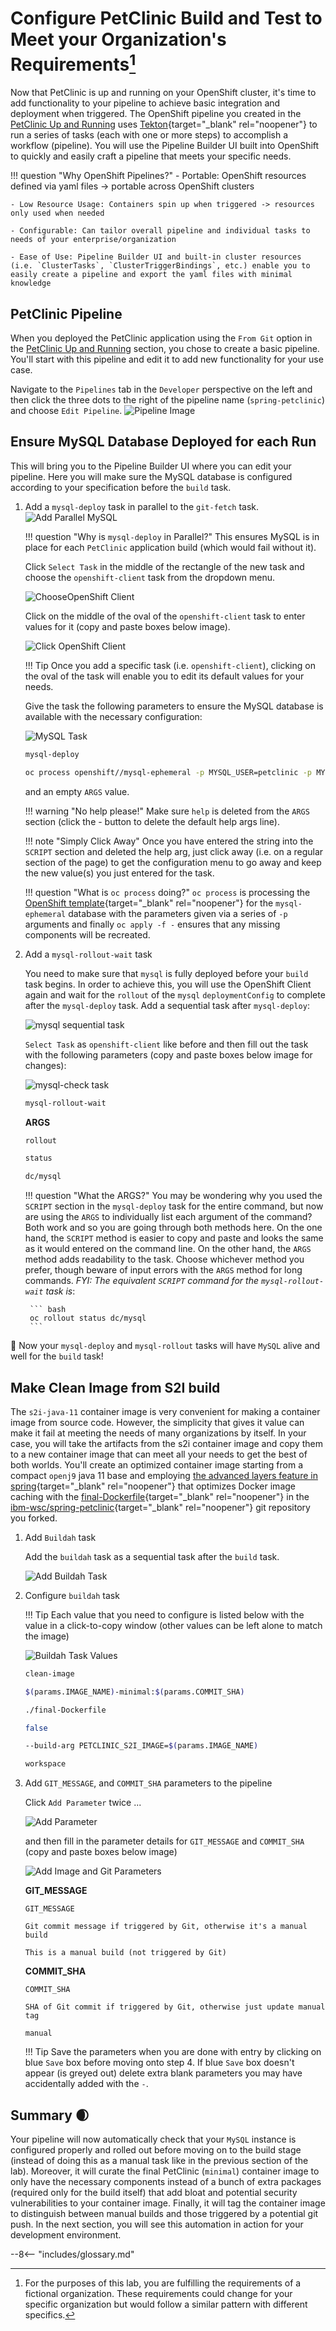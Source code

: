 # Configure PetClinic Build and Test to Meet your Organization's Requirements[^1]

Now that PetClinic is up and running on your OpenShift cluster, it's time to add functionality to your pipeline to achieve basic integration and deployment when triggered. The OpenShift pipeline you created in the [PetClinic Up and Running](../build-and-deploy/upandrunning.md) uses [Tekton](https://tekton.dev){target="_blank" rel="noopener"} to run a series of tasks (each with one or more steps) to accomplish a workflow (pipeline). You will use the Pipeline Builder UI built into OpenShift to quickly and easily craft a pipeline that meets your specific needs.

!!! question "Why OpenShift Pipelines?"
    - Portable: OpenShift resources defined via yaml files -> portable across OpenShift clusters

    - Low Resource Usage: Containers spin up when triggered -> resources only used when needed

    - Configurable: Can tailor overall pipeline and individual tasks to needs of your enterprise/organization 
    
    - Ease of Use: Pipeline Builder UI and built-in cluster resources (i.e. `ClusterTasks`, `ClusterTriggerBindings`, etc.) enable you to easily create a pipeline and export the yaml files with minimal knowledge

## PetClinic Pipeline

When you deployed the PetClinic application using the `From Git` option in the [PetClinic Up and Running](../build-and-deploy/upandrunning.md) section, you chose to create a basic pipeline. You'll start with this pipeline and edit it to add new functionality for your use case. 

Navigate to the `Pipelines` tab in the `Developer` perspective on the left and then click the three dots to the right of the pipeline name (`spring-petclinic`) and choose `Edit Pipeline`. ![Pipeline Image](../../images/Part1/EditNewPipeline.png) 

## Ensure MySQL Database Deployed for each Run

This will bring you to the Pipeline Builder UI where you can edit your pipeline. Here you will make sure the MySQL database is configured according to your specification before the `build` task.

1. Add a `mysql-deploy` task in parallel to the `git-fetch` task. 
    ![Add Parallel MySQL](../../images/Part1/mySQL_ParallelTask.png) 

    !!! question "Why is `mysql-deploy` in Parallel?"
        This ensures MySQL is in place for each `PetClinic` application build (which would fail without it).  

    Click `Select Task` in the middle of the rectangle of the new task and choose the `openshift-client` task from the dropdown menu. 

    ![ChooseOpenShift Client](../../images/Part1/Choose_OpenShiftClientTask.png)

    Click on the middle of the oval of the `openshift-client` task to enter values for it (copy and paste boxes below image).

    ![Click OpenShift Client](../../images/Part1/OpenShiftClientOval.png)

    !!! Tip
        Once you add a specific task (i.e. `openshift-client`), clicking on the oval of the task will enable you to edit its default values for your needs.

    Give the task the following parameters to ensure the MySQL database is available with the necessary configuration:

    ![MySQL Task](../../images/Part1/MySQLTemplateTask.png)

    ``` bash title="Display Name"
    mysql-deploy
    ```

    ``` bash title="SCRIPT"
    oc process openshift//mysql-ephemeral -p MYSQL_USER=petclinic -p MYSQL_PASSWORD=petclinic -p MYSQL_ROOT_PASSWORD=petclinic -p MYSQL_DATABASE=petclinic | oc apply -f -
    ```

    and an empty `ARGS` value.

    !!! warning "No help please!"
        Make sure `help` is deleted from the `ARGS` section (click the - button to delete the default help args line).

    !!! note "Simply Click Away"
        Once you have entered the string into the `SCRIPT` section and deleted the help arg, just click away (i.e. on a regular section of the page) to get the configuration menu to go away and keep the new value(s) you just entered for the task.

    !!! question "What is `oc process` doing?"
        `oc process` is processing the [OpenShift template](https://docs.openshift.com/container-platform/4.7/openshift_images/using-templates.html#templates-overview_using-templates){target="_blank" rel="noopener"} for the `mysql-ephemeral` database with the parameters given via a series of `-p` arguments and finally `oc apply -f -` ensures that any missing components will be recreated.

2. Add a `mysql-rollout-wait` task

    You need to make sure that `mysql` is fully deployed before your `build` task begins. In order to achieve this, you will use the OpenShift Client again and wait for the `rollout` of the `mysql` `deploymentConfig` to complete after the `mysql-deploy` task. Add a sequential task after `mysql-deploy`:

    ![mysql sequential task](../../images/Part1/mySQL_SequentialTask.png)

    `Select Task` as `openshift-client` like before and then fill out the task with the following parameters (copy and paste boxes below image for changes):

    ![mysql-check task](../../images/Part1/MySQLRolloutWait.png)

    ``` bash title="Display Name"
    mysql-rollout-wait
    ```

    **ARGS**

    ``` bash title="Arg 1"
    rollout
    ```
    
    ``` bash title="Arg 2"
    status
    ```

    ``` bash title="Arg 3"
    dc/mysql
	```

    !!! question "What the ARGS?"
        You may be wondering why you used the `SCRIPT` section in the `mysql-deploy` task for the entire command, but now are using the `ARGS` to individually list each argument of the command? Both work and so you are going through both methods here. On the one hand, the `SCRIPT` method is easier to copy and paste and looks the same as it would entered on the command line. On the other hand, the `ARGS` method adds readability to the task. Choose whichever method you prefer, though beware of input errors  with the `ARGS` method for long commands. _FYI: The equivalent `SCRIPT` command for the `mysql-rollout-wait` task is_:

        ``` bash
        oc rollout status dc/mysql
        ```

:tada: Now your `mysql-deploy` and `mysql-rollout` tasks will have `MySQL` alive and well for the `build` task!

## Make Clean Image from S2I build

The `s2i-java-11` container image is very convenient for making a container image from source code. However, the simplicity that gives it value can make it fail at meeting the needs of many organizations by itself. In your case, you will take the artifacts from the s2i container image and copy them to a new container image that can meet all your needs to get the best of both worlds. You'll create an optimized container image starting from a compact `openj9` java 11 base and employing [the advanced layers feature in spring](https://spring.io/blog/2020/01/27/creating-docker-images-with-spring-boot-2-3-0-m1#layered-jars){target="_blank" rel="noopener"} that optimizes Docker image caching with the [final-Dockerfile](https://raw.githubusercontent.com/ibm-wsc/spring-petclinic/main/final-Dockerfile){target="_blank" rel="noopener"} in the [ibm-wsc/spring-petclinic](https://github.com/ibm-wsc/spring-petclinic){target="_blank" rel="noopener"} git repository you forked. 

1. Add `Buildah` task

    Add the `buildah` task as a sequential task after the `build` task.

    ![Add Buildah Task](../../images/Part1/AddBuildahTask.png)

2. Configure `buildah` task

    !!! Tip
        Each value that you need to configure is listed below with the value in a click-to-copy window (other values can be left alone to match the image)

    ![Buildah Task Values](../../images/Part1/ProducingCleanImageBuildah2.png)

    ``` bash title="Display Name"
    clean-image
    ```

    ``` bash title="IMAGE"
    $(params.IMAGE_NAME)-minimal:$(params.COMMIT_SHA)
    ```

    ``` bash title="DOCKERFILE"
    ./final-Dockerfile
    ```

    ``` bash title="TLSVERIFY"
    false
    ```

    ``` bash title="BUILD_EXTRA_ARGS"
    --build-arg PETCLINIC_S2I_IMAGE=$(params.IMAGE_NAME)
    ```

	``` bash title="SOURCE (choose from dropdown)"
	workspace
	```

3. Add `GIT_MESSAGE`, and `COMMIT_SHA` parameters to the pipeline

    Click `Add Parameter` twice ...

    ![Add Parameter](../../images/Part1/AddParameter.png)

    and then fill in the parameter details for `GIT_MESSAGE` and `COMMIT_SHA` (copy and paste boxes below image)

    ![Add Image and Git Parameters](../../images/Part1/AddParameters.png)

    **GIT_MESSAGE**

    ``` title="Parameter Name"
    GIT_MESSAGE
    ```

    ``` title="Parameter Description"
    Git commit message if triggered by Git, otherwise it's a manual build
    ```

    ``` title="Parameter Default Value"
    This is a manual build (not triggered by Git)
    ```

    **COMMIT_SHA**

    ``` title="Parameter Name"
    COMMIT_SHA
    ```

    ``` title="Parameter Description"
    SHA of Git commit if triggered by Git, otherwise just update manual tag
    ```

    ``` title="Parameter Default Value"
    manual
    ```

    !!! Tip
        Save the parameters when you are done with entry by clicking on blue `Save` box before moving onto step 4. If blue `Save` box doesn't appear (is greyed out) delete extra blank parameters you may have accidentally added with the `-`.

## Summary :waxing_crescent_moon:
Your pipeline will now automatically check that your `MySQL` instance is configured properly and rolled out before moving on to the build stage (instead of doing this as a manual task like in the previous section of the lab). Moreover, it will curate the final PetClinic (`minimal`) container image to only have the necessary components instead of a bunch of extra packages (required only for the build itself) that add bloat and potential security vulnerabilities to your container image. Finally, it will tag the container image to distinguish between manual builds and those triggered by a potential git push. In the next section, you will see this automation in action for your development environment.

[^1]: For the purposes of this lab, you are fulfilling the requirements of a fictional organization. These requirements could change for your specific organization but would follow a similar pattern with different specifics.

--8<-- "includes/glossary.md"